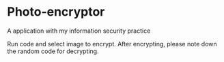 # Photo-encryptor
A application with my information security practice

Run code and select image to encrypt.
After encrypting, please note down the random code for decrypting.
